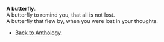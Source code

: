 **A butterfly**.  
A butterfly to remind you, that all is not lost.  
A butterfly that flew by, when you were lost in your thoughts.  

- <a href="https://kushalsamant.github.io/anthology.html">Back to Anthology</a>.  